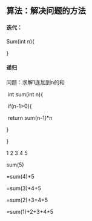 ## 算法：解决问题的方法

#### 迭代：

Sum(int n){

}

#### 递归

问题：求解1连加到n的和

​	int sum(int n){

​	if(n-1>0){

​	return sum(n-1)*n

}

}



1 2 3 4 5

sum(5)

=sum(4)*5

=sum(3)*4+5

=sum(2)+3+4+5

=sum(1)+2+3+4+5

